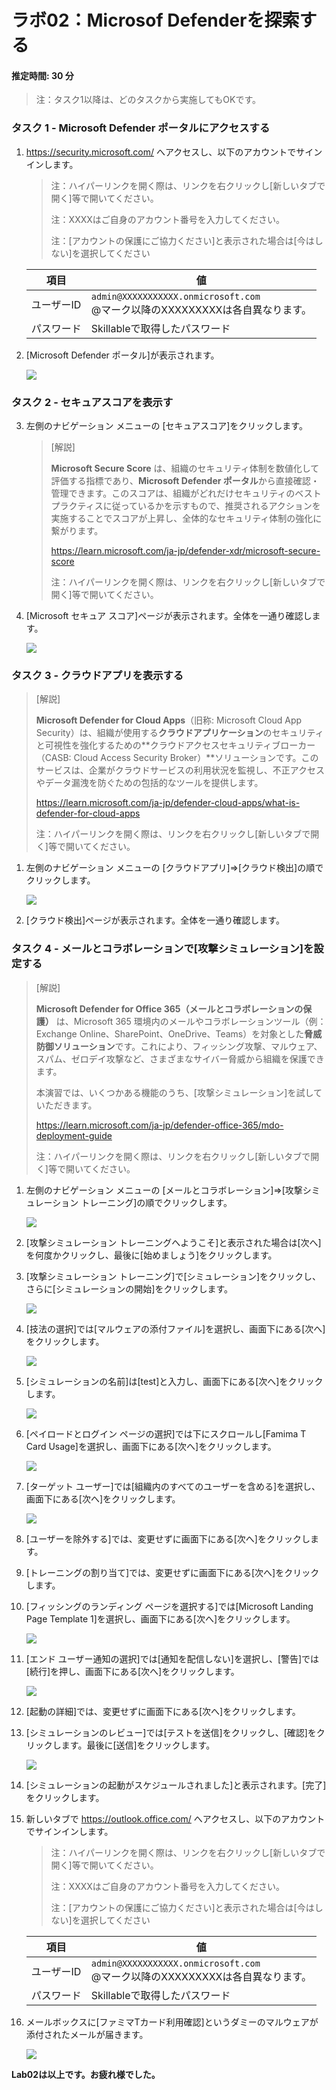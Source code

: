 # ラボ02：Microsof  Defenderを探索する

#### 推定時間: 30 分

> 注：タスク1以降は、どのタスクから実施してもOKです。

### タスク 1 - Microsoft Defender ポータルにアクセスする

1. https://security.microsoft.com/ へアクセスし、以下のアカウントでサインインします。

   > 注：ハイパーリンクを開く際は、リンクを右クリックし[新しいタブで開く]等で開いてください。
   >
   > 注：XXXXはご自身のアカウント番号を入力してください。
   >
   > 注：[アカウントの保護にご協力ください]と表示された場合は[今はしない]を選択してください

   | 項目       | 値                                                           |
   | ---------- | ------------------------------------------------------------ |
   | ユーザーID | `admin@XXXXXXXXXXX.onmicrosoft.com`<br />@マーク以降のXXXXXXXXXは各自異なります。 |
   | パスワード | Skillableで取得したパスワード                                |

   

2. [Microsoft Defender ポータル]が表示されます。

   ![](./media/lab1-5.png)

   

### タスク 2 - セキュアスコアを表示す

3. 左側のナビゲーション メニューの [セキュアスコア]をクリックします。

   > [解説]
   >
   > **Microsoft Secure Score** は、組織のセキュリティ体制を数値化して評価する指標であり、**Microsoft Defender ポータル**から直接確認・管理できます。このスコアは、組織がどれだけセキュリティのベストプラクティスに従っているかを示すもので、推奨されるアクションを実施することでスコアが上昇し、全体的なセキュリティ体制の強化に繋がります。
   >
   > https://learn.microsoft.com/ja-jp/defender-xdr/microsoft-secure-score
   >
   > 注：ハイパーリンクを開く際は、リンクを右クリックし[新しいタブで開く]等で開いてください。

   

4. [Microsoft セキュア スコア]ページが表示されます。全体を一通り確認します。

   ![](./media/lab3-2.png)



### タスク 3 - クラウドアプリを表示する

> [解説]
>
> **Microsoft Defender for Cloud Apps**（旧称: Microsoft Cloud App Security）は、組織が使用する**クラウドアプリケーション**のセキュリティと可視性を強化するための**クラウドアクセスセキュリティブローカー（CASB: Cloud Access Security Broker）**ソリューションです。このサービスは、企業がクラウドサービスの利用状況を監視し、不正アクセスやデータ漏洩を防ぐための包括的なツールを提供します。
>
> https://learn.microsoft.com/ja-jp/defender-cloud-apps/what-is-defender-for-cloud-apps
>
> 注：ハイパーリンクを開く際は、リンクを右クリックし[新しいタブで開く]等で開いてください。



1. 左側のナビゲーション メニューの [クラウドアプリ]⇒[クラウド検出]の順でクリックします。

   ![](./media/lab3-16.png)

2. [クラウド検出]ページが表示されます。全体を一通り確認します。



### タスク 4 - メールとコラボレーションで[攻撃シミュレーション]を設定する

> [解説]
>
> **Microsoft Defender for Office 365（メールとコラボレーションの保護）** は、Microsoft 365 環境内のメールやコラボレーションツール（例：Exchange Online、SharePoint、OneDrive、Teams）を対象とした**脅威防御ソリューション**です。これにより、フィッシング攻撃、マルウェア、スパム、ゼロデイ攻撃など、さまざまなサイバー脅威から組織を保護できます。
>
> 本演習では、いくつかある機能のうち、[攻撃シミュレーション]を試していただきます。
>
> https://learn.microsoft.com/ja-jp/defender-office-365/mdo-deployment-guide
>
> 注：ハイパーリンクを開く際は、リンクを右クリックし[新しいタブで開く]等で開いてください。



1. 左側のナビゲーション メニューの [メールとコラボレーション]⇒[攻撃シミュレーション トレーニング]の順でクリックします。

   ![](./media/lab3-6.png)

2. [攻撃シミュレーション トレーニングへようこそ]と表示された場合は[次へ]を何度かクリックし、最後に[始めましょう]をクリックします。

3. [攻撃シミュレーション トレーニング]で[シミュレーション]をクリックし、さらに[シミュレーションの開始]をクリックします。

   ![](./media/lab3-7.png)

   

4. [技法の選択]では[マルウェアの添付ファイル]を選択し、画面下にある[次へ]をクリックします。

   ![](./media/lab3-8.png)

   

5. [シミュレーションの名前]は[test]と入力し、画面下にある[次へ]をクリックします。

   ![](./media/lab3-9.png)

   

6. [ペイロードとログイン ページの選択]では下にスクロールし[Famima T Card Usage]を選択し、画面下にある[次へ]をクリックします。

   ![](./media/lab3-10.png)

   

7. [ターゲット ユーザー]では[組織内のすべてのユーザーを含める]を選択し、画面下にある[次へ]をクリックします。

   ![](./media/lab3-11.png)

   

8. [ユーザーを除外する]では、変更せずに画面下にある[次へ]をクリックします。

9. [トレーニングの割り当て]では、変更せずに画面下にある[次へ]をクリックします。

10. [フィッシングのランディング ページを選択する]では[Microsoft Landing Page Template 1]を選択し、画面下にある[次へ]をクリックします。

    ![](./media/lab3-12.png)

    

11. [エンド ユーザー通知の選択]では[通知を配信しない]を選択し、[警告]では[続行]を押し、画面下にある[次へ]をクリックします。

    ![](./media/lab3-13.png)

    

12. [起動の詳細]では、変更せずに画面下にある[次へ]をクリックします。

13. [シミュレーションのレビュー]では[テストを送信]をクリックし、[確認]をクリックします。最後に[送信]をクリックします。

    ![](./media/lab3-14.png)

14. [シミュレーションの起動がスケジュールされました]と表示されます。[完了]をクリックします。

15. 新しいタブで https://outlook.office.com/ へアクセスし、以下のアカウントでサインインします。

    > 注：ハイパーリンクを開く際は、リンクを右クリックし[新しいタブで開く]等で開いてください。
    >
    > 注：XXXXはご自身のアカウント番号を入力してください。
    >
    > 注：[アカウントの保護にご協力ください]と表示された場合は[今はしない]を選択してください

    | 項目       | 値                                                           |
    | ---------- | ------------------------------------------------------------ |
    | ユーザーID | `admin@XXXXXXXXXXX.onmicrosoft.com`<br />@マーク以降のXXXXXXXXXは各自異なります。 |
    | パスワード | Skillableで取得したパスワード                                |

    

16. メールボックスに[ファミマTカード利用確認]というダミーのマルウェアが添付されたメールが届きます。

    ![](./media/lab3-15.png)

    

**Lab02は以上です。お疲れ様でした。**
